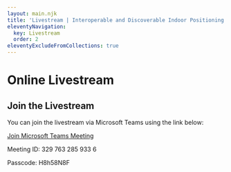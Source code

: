 ```yaml
---
layout: main.njk
title: 'Livestream | Interoperable and Discoverable Indoor Positioning Systems'
eleventyNavigation:
  key: Livestream
  order: 2
eleventyExcludeFromCollections: true
---
```

<h1>Online Livestream</h1>
<div>
  <h2>Join the Livestream</h2>
  <p>You can join the livestream via Microsoft Teams using the link below:</p>
  <a href="https://teams.microsoft.com/l/meetup-join/19%3ameeting_NWM2ZmVkNTctOWE5ZC00MzZmLThlMTYtMTQ3YzQyOWJiMTlk%40thread.v2/0?context=%7b%22Tid%22%3a%22695b7ca8-2da8-4545-a2da-42d03784e585%22%2c%22Oid%22%3a%22470754d5-d080-4561-82ad-a6ed5d1aa853%22%7d" target="_blank">Join Microsoft Teams Meeting</a>
  <p>Meeting ID: 329 763 285 933 6</p>
  <p>Passcode: H8h58N8F</p>
</div>